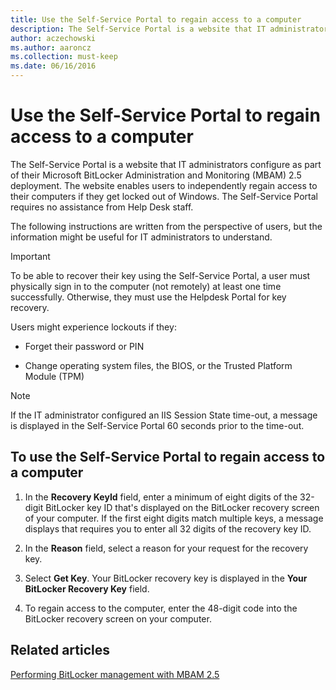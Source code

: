 ```yaml
---
title: Use the Self-Service Portal to regain access to a computer
description: The Self-Service Portal is a website that IT administrators configure as part of their Microsoft BitLocker Administration and Monitoring (MBAM) 2.5 deployment.
author: aczechowski
ms.author: aaroncz
ms.collection: must-keep
ms.date: 06/16/2016
---
```


# Use the Self-Service Portal to regain access to a computer

The Self-Service Portal is a website that IT administrators configure as part of their Microsoft BitLocker Administration and Monitoring (MBAM) 2.5 deployment. The website enables users to independently regain access to their computers if they get locked out of Windows. The Self-Service Portal requires no assistance from Help Desk staff.

The following instructions are written from the perspective of users, but the information might be useful for IT administrators to understand.

> [!IMPORTANT]
> To be able to recover their key using the Self-Service Portal, a user must physically sign in to the computer (not remotely) at least one time successfully. Otherwise, they must use the Helpdesk Portal for key recovery.

Users might experience lockouts if they:

- Forget their password or PIN

- Change operating system files, the BIOS, or the Trusted Platform Module (TPM)

> [!NOTE]
> If the IT administrator configured an IIS Session State time-out, a message is displayed in the Self-Service Portal 60 seconds prior to the time-out.

## To use the Self-Service Portal to regain access to a computer

1.  In the **Recovery KeyId** field, enter a minimum of eight digits of the 32-digit BitLocker key ID that's displayed on the BitLocker recovery screen of your computer. If the first eight digits match multiple keys, a message displays that requires you to enter all 32 digits of the recovery key ID.

2.  In the **Reason** field, select a reason for your request for the recovery key.

3.  Select **Get Key**. Your BitLocker recovery key is displayed in the **Your BitLocker Recovery Key** field.

4.  To regain access to the computer, enter the 48-digit code into the BitLocker recovery screen on your computer.

## Related articles

[Performing BitLocker management with MBAM 2.5](performing-bitlocker-management-with-mbam-25.md)
